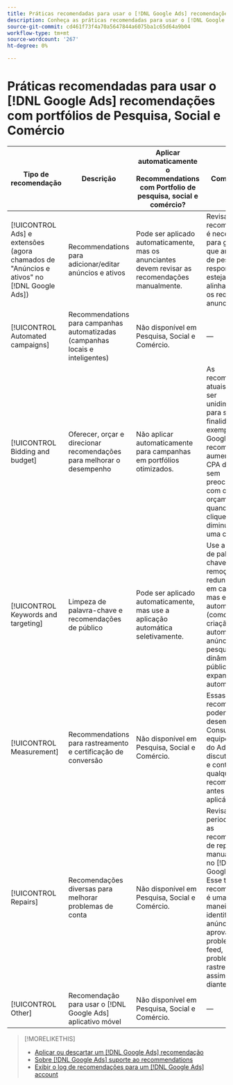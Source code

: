 ```yaml
---
title: Práticas recomendadas para usar o [!DNL Google Ads] recomendações com portfólios
description: Conheça as práticas recomendadas para usar o [!DNL Google Ads] recomendações com seus portfólios de Pesquisa, Social e Comércio.
source-git-commit: cd461f73f4a70a5647844a6075ba1c65d64a9b04
workflow-type: tm+mt
source-wordcount: '267'
ht-degree: 0%

---
```


# Práticas recomendadas para usar o [!DNL Google Ads] recomendações com portfólios de Pesquisa, Social e Comércio

| Tipo de recomendação | Descrição | Aplicar automaticamente o Recommendations com Portfolio de pesquisa, social e comércio? | Comentários |
|--- |--- |--- |--- |
| [!UICONTROL Ads] e extensões (agora chamados de &quot;Anúncios e ativos&quot; no [!DNL Google Ads]) | Recommendations para adicionar/editar anúncios e ativos | Pode ser aplicado automaticamente, mas os anunciantes devem revisar as recomendações manualmente. | Revisar recomendações é necessário para garantir que anúncios de pesquisa responsivos estejam alinhados com os requisitos do anunciante. |
| [!UICONTROL Automated campaigns] | Recommendations para campanhas automatizadas (campanhas locais e inteligentes) | Não disponível em Pesquisa, Social e Comércio. | — |
| [!UICONTROL Bidding and budget] | Oferecer, orçar e direcionar recomendações para melhorar o desempenho | Não aplicar automaticamente para campanhas em portfólios otimizados. | As recomendações atuais podem ser unidimensionais para suas finalidades. Por exemplo, [!DNL Google Ads] A recomenda um aumento no CPA de destino, sem preocupação com o orçamento, quando os cliques diminuírem para uma campanha. |
| [!UICONTROL Keywords and targeting] | Limpeza de palavra-chave e recomendações de público | Pode ser aplicado automaticamente, mas use a aplicação automática seletivamente. | Use a limpeza de palavras-chave e a remoção de redundâncias em campanhas, mas evite mais automação (como a criação automática de anúncios de pesquisa dinâmicos ou públicos de expansão automática). |
| [!UICONTROL Measurement] | Recommendations para rastreamento e certificação de conversão | Não disponível em Pesquisa, Social e Comércio. | Essas recomendações podem afetar o desempenho. Consulte sua equipe de conta do Adobe para discutir os prós e contras de qualquer recomendação antes de aplicá-la. |
| [!UICONTROL Repairs] | Recomendações diversas para melhorar problemas de conta | Não disponível em Pesquisa, Social e Comércio. | Revisar periodicamente as recomendações de reparo manualmente no [!DNL Google Ads]. Esse tipo de recomendação é uma boa maneira de identificar anúncios não aprovados, problemas de feed, problemas de rastreamento e assim por diante. |
| [!UICONTROL Other] | Recomendação para usar o [!DNL Google Ads] aplicativo móvel | Não disponível em Pesquisa, Social e Comércio. | — |

>[!MORELIKETHIS]
>
>* [Aplicar ou descartar um [!DNL Google Ads] recomendação](google-recommendation-apply-dismiss.md)
>* [Sobre [!DNL Google Ads] suporte ao recommendations](google-recommendation-support.md)
>* [Exibir o log de recomendações para um [!DNL Google Ads] account](google-recommendation-view-log.md)

